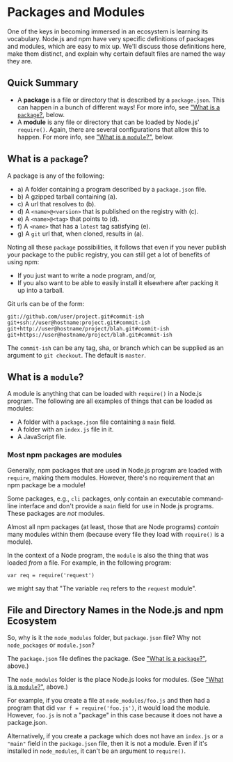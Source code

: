 <!--
title: 01 - Packages
featured: true
-->

# Packages and Modules

One of the keys in becoming immersed in an ecosystem is learning
its vocabulary. Node.js and npm have very specific definitions of
packages and modules, which are easy to mix up. We'll discuss those
definitions here, make them distinct, and explain why certain
default files are named the way they are.

## Quick Summary

- A **package** is a file or directory that is described by a `package.json`.
  This can happen in a bunch of different ways! For more info, see
  ["What is a `package`?](#what-is-a-package), below.
- A **module** is any file or directory that can be loaded by Node.js'
  `require()`. Again, there are several configurations that allow this to
  happen. For more info, see ["What is a `module`?"](#what-is-a-module), below.

## What is a `package`?

A package is any of the following:

* a) A folder containing a program described by a `package.json` file.
* b) A gzipped tarball containing (a).
* c) A url that resolves to (b).
* d) A `<name>@<version>` that is published on the registry with (c).
* e) A `<name>@<tag>` that points to (d).
* f) A `<name>` that has a `latest` tag satisfying (e).
* g) A `git` url that, when cloned, results in (a).

Noting all these `package` possibilities, it follows that even if you never
publish your package to the public registry, you can still get a lot of
benefits of using npm:

- If you just want to write a node program, and/or,
- If you also want to be able to easily install it elsewhere after packing
  it up into a tarball.

Git urls can be of the form:

```
git://github.com/user/project.git#commit-ish
git+ssh://user@hostname:project.git#commit-ish
git+http://user@hostname/project/blah.git#commit-ish
git+https://user@hostname/project/blah.git#commit-ish
```

The `commit-ish` can be any tag, sha, or branch which can be supplied as
an argument to `git checkout`. The default is `master`.

## What is a `module`?

A module is anything that can be loaded with `require()` in a Node.js
program. The following are all examples of things that can be
loaded as modules:

* A folder with a `package.json` file containing a `main` field.
* A folder with an `index.js` file in it.
* A JavaScript file.

### Most npm packages are modules

Generally, npm packages that are used in Node.js program are loaded
with `require`, making them modules. However, there's no requirement
that an npm package be a module!  

Some packages, e.g., `cli` packages, only contain an executable
command-line interface and don't provide a `main` field for use in
Node.js programs. These packages are *not* modules.

Almost all npm packages (at least, those that are Node programs)
*contain* many modules within them (because every file they load with
`require()` is a module).

In the context of a Node program, the `module` is also the thing that
was loaded *from* a file. For example, in the following program:

    var req = require('request')

we might say that "The variable `req` refers to the `request` module".

## File and Directory Names in the Node.js and npm Ecosystem

So, why is it the `node_modules` folder, but `package.json` file?
Why not `node_packages` or `module.json`?

The `package.json` file defines the package. (See
["What is a `package`?"](#what-is-a-package), above.)

The `node_modules` folder is the place Node.js looks for modules.
(See ["What is a `module`?"](#what-is-a-module), above.)

For example, if you create a file at `node_modules/foo.js` and then
had a program that did `var f = require('foo.js')`, it would load
the module. However, `foo.js` is not a "package" in this case
because it does not have a package.json.

Alternatively, if you create a package which does not have an
`index.js` or a `"main"` field in the `package.json` file, then it is
not a module. Even if it's installed in `node_modules`, it can't be
an argument to `require()`.
